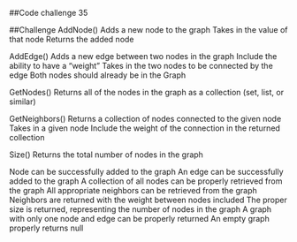 ##Code challenge 35

##Challenge
AddNode()
Adds a new node to the graph
Takes in the value of that node
Returns the added node

AddEdge()
Adds a new edge between two nodes in the graph
Include the ability to have a “weight”
Takes in the two nodes to be connected by the edge
Both nodes should already be in the Graph

GetNodes()
Returns all of the nodes in the graph as a collection (set, list, or similar)

GetNeighbors()
Returns a collection of nodes connected to the given node
Takes in a given node
Include the weight of the connection in the returned collection

Size()
Returns the total number of nodes in the graph


Node can be successfully added to the graph
An edge can be successfully added to the graph
A collection of all nodes can be properly retrieved from the graph
All appropriate neighbors can be retrieved from the graph
Neighbors are returned with the weight between nodes included
The proper size is returned, representing the number of nodes in the graph
A graph with only one node and edge can be properly returned
An empty graph properly returns null